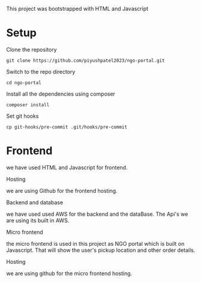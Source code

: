 This project was bootstrapped with HTML and Javascript

# Setup

Clone the repository

    git clone https://github.com/piyushpatel2023/ngo-portal.git

Switch to the repo directory

    cd ngo-portal

Install all the dependencies using composer

    composer install

Set git hooks

    cp git-hooks/pre-commit .git/hooks/pre-commit

# Frontend

we have used HTML and Javascript for frontend.

Hosting

we are using Github for the frontend hosting.

Backend and database

we have used used AWS for the backend and the dataBase. The Api's we are using its built in AWS.

Micro frontend

the micro frontend is used in this project as NGO portal which is built on Javascript. That will show the user's pickup location and other order details.

Hosting

we are using github for the micro frontend hosting.